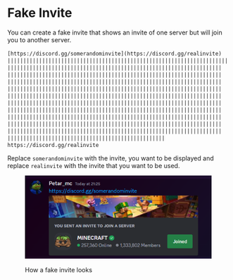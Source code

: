 # Fake Invite

You can create a fake invite that shows an invite of one server but will join you to another server.&#x20;

```
[https￶://discord.gg/somerandominvite](https://discord.gg/realinvite) ||​||||​||||​||||​||||​||||​||||​||||​||||​||||​||||​||||​||||​||||​||||​||||​||||​||||​||||​||||​||||​||||​||||​||||​||||​||||​||||​||||​||||​||||​||||​||||​||||​||||​||||​||||​||||​||||​||||​||||​||||​||||​||||​||||​||||​||||​||||​||||​||||​||||​||||​||||​||||​||||​||||​||||​||||​||||​||||​||||​||||​||||​||||​||||​||||​||||​||||​||||​||||​||||​||||​||||​||||​||||​||||​||||​||||​||||​||||​||||​||||​||||​||||​||||​||||​||||​||||​||||​||||​||||​||||​||||​||||​||||​||||​||||​||||​||||​||||​||||​||||​||||​||||​||||​||||​||||​||||​||||​||||​||||​||||​||||​||||​||||​||||​||||​||||​||||​||||​||||​||||​||||​||||​||||​||||​||||​||||​||||​||||​||||​||||​||||​||||​||||​||||​||||​||||​||||​||||​||||​||||​||||​||||​||||​||||​||||​||||​||||​||||​||||​||||​||||​||||​||||​||||​||||​||||​||||​||||​||||​||||​||||​||||​||||​||||​||||​||||​||||​||||​||||​||||​||||​||||​||||​||||​||||​||||​||||​||||​||||​||||​||||​||||​||||​||||​||||​||||​||||​||||​||||​||||​||||​||||​||||​||||​||||​||||​||||​||||​||||​|| 
https://discord.gg/realinvite
```

Replace `somerandominvite` with the invite, you want to be displayed and replace `realinvite` with the invite that you want to be used.

<div align="left">

<figure><img src="../.gitbook/assets/img_2024-03-14_212540939.png" alt=""><figcaption><p>How a fake invite looks</p></figcaption></figure>

</div>
